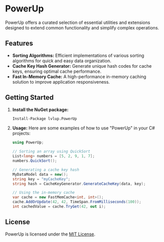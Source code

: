 # PowerUp

PowerUp offers a curated selection of essential utilities and extensions designed to extend common functionality and simplify complex operations.

## Features

* **Sorting Algorithms:** Efficient implementations of various sorting algorithms for quick and easy data organization.
* **Cache Key Hash Generator:** Generate unique hash codes for cache keys, ensuring optimal cache performance.
* **Fast In-Memory Cache:** A high-performance in-memory caching solution to improve application responsiveness.

## Getting Started

1. **Install the NuGet package:**

   ```bash
   Install-Package lvlup.PowerUp
   ```

2. **Usage:**
Here are some examples of how to use "PowerUp" in your C# projects:

    ```csharp
    using PowerUp;

    // Sorting an array using QuickSort
    List<long> numbers = [5, 2, 9, 1, 7];
    numbers.QuickSort();

    // Generating a cache key hash
    MyDataModel data = new();
    string key = "myCacheKey";
    string hash = CacheKeyGenerator.GenerateCacheKey(data, key);

    // Using the in-memory cache
    var cache = new FastMemCache<int, int>();
    cache.AddOrUpdate(42, 42, TimeSpan.FromMilliseconds(100));
    int cachedValue = cache.TryGet(42, out i);
    ```

## License

PowerUp is licensed under the [MIT License](https://opensource.org/licenses/MIT).